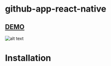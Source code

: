 # github-app-react-native


## [DEMO](www.arasico.com)

![alt text](https://image.ibb.co/m0QGse/Component.png)

# Installation


